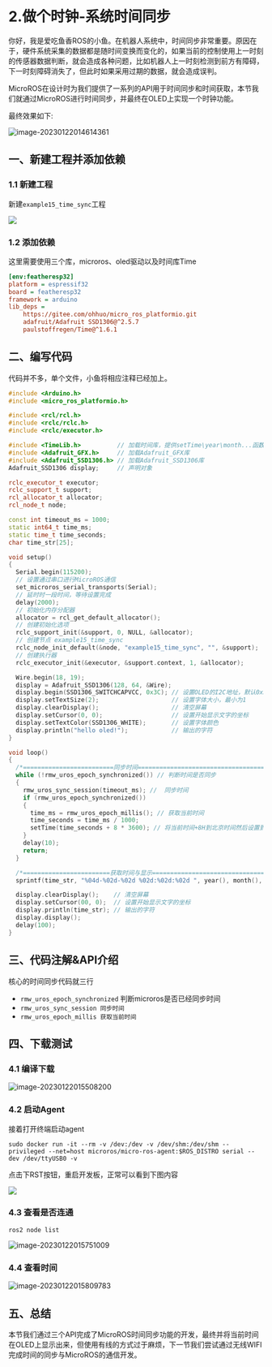 # 2.做个时钟-系统时间同步

你好，我是爱吃鱼香ROS的小鱼。在机器人系统中，时间同步非常重要。原因在于，硬件系统采集的数据都是随时间变换而变化的，如果当前的控制使用上一时刻的传感器数据判断，就会造成各种问题，比如机器人上一时刻检测到前方有障碍，下一时刻障碍消失了，但此时如果采用过期的数据，就会造成误判。

MicroROS在设计时为我们提供了一系列的API用于时间同步和时间获取，本节我们就通过MicroROS进行时间同步，并最终在OLED上实现一个时钟功能。

最终效果如下:

![image-20230122014614361](2.%E5%81%9A%E4%B8%AA%E6%97%B6%E9%92%9F-%E7%B3%BB%E7%BB%9F%E6%97%B6%E9%97%B4%E5%90%8C%E6%AD%A5/imgs/image-20230122014614361.png)

## 一、新建工程并添加依赖

### 1.1 新建工程

新建`example15_time_sync`工程

![](2.%E5%81%9A%E4%B8%AA%E6%97%B6%E9%92%9F-%E7%B3%BB%E7%BB%9F%E6%97%B6%E9%97%B4%E5%90%8C%E6%AD%A5/imgs/image-20230121132033848.png)

### 1.2 添加依赖

这里需要使用三个库，microros、oled驱动以及时间库Time

```ini
[env:featheresp32]
platform = espressif32
board = featheresp32
framework = arduino
lib_deps = 
    https://gitee.com/ohhuo/micro_ros_platformio.git
    adafruit/Adafruit SSD1306@^2.5.7
	paulstoffregen/Time@^1.6.1
```

## 二、编写代码

代码并不多，单个文件，小鱼将相应注释已经加上。

```c++
#include <Arduino.h>
#include <micro_ros_platformio.h>

#include <rcl/rcl.h>
#include <rclc/rclc.h>
#include <rclc/executor.h>

#include <TimeLib.h>          // 加载时间库，提供setTime\year\month...函数
#include <Adafruit_GFX.h>     // 加载Adafruit_GFX库
#include <Adafruit_SSD1306.h> // 加载Adafruit_SSD1306库
Adafruit_SSD1306 display;     // 声明对象

rclc_executor_t executor;
rclc_support_t support;
rcl_allocator_t allocator;
rcl_node_t node;

const int timeout_ms = 1000;
static int64_t time_ms;
static time_t time_seconds;
char time_str[25];

void setup()
{
  Serial.begin(115200);
  // 设置通过串口进行MicroROS通信
  set_microros_serial_transports(Serial);
  // 延时时一段时间，等待设置完成
  delay(2000);
  // 初始化内存分配器
  allocator = rcl_get_default_allocator();
  // 创建初始化选项
  rclc_support_init(&support, 0, NULL, &allocator);
  // 创建节点 example15_time_sync
  rclc_node_init_default(&node, "example15_time_sync", "", &support);
  // 创建执行器
  rclc_executor_init(&executor, &support.context, 1, &allocator);

  Wire.begin(18, 19);
  display = Adafruit_SSD1306(128, 64, &Wire);
  display.begin(SSD1306_SWITCHCAPVCC, 0x3C); // 设置OLED的I2C地址，默认0x3C
  display.setTextSize(2);                    // 设置字体大小，最小为1
  display.clearDisplay();                    // 清空屏幕
  display.setCursor(0, 0);                   // 设置开始显示文字的坐标
  display.setTextColor(SSD1306_WHITE);       // 设置字体颜色
  display.println("hello oled!");            // 输出的字符
}

void loop()
{
  /*=========================同步时间=====================================*/
  while (!rmw_uros_epoch_synchronized()) // 判断时间是否同步
  {
    rmw_uros_sync_session(timeout_ms); //  同步时间
    if (rmw_uros_epoch_synchronized())
    {
      time_ms = rmw_uros_epoch_millis(); // 获取当前时间
      time_seconds = time_ms / 1000;
      setTime(time_seconds + 8 * 3600); // 将当前时间+8H到北京时间然后设置到系统
    }
    delay(10);
    return;
  }

  /*========================获取时间与显示==================================*/
  sprintf(time_str, "%04d-%02d-%02d %02d:%02d:%02d ", year(), month(), day(), hour(), minute(), second());

  display.clearDisplay();    // 清空屏幕
  display.setCursor(00, 0);  // 设置开始显示文字的坐标
  display.println(time_str); // 输出的字符
  display.display();
  delay(100);
}
```

## 三、代码注解&API介绍

核心的时间同步代码就三行

- `rmw_uros_epoch_synchronized` 判断microros是否已经同步时间
- `rmw_uros_sync_session 同步时间`
- `rmw_uros_epoch_millis 获取当前时间`

## 四、下载测试

### 4.1 编译下载

![image-20230122015508200](2.%E5%81%9A%E4%B8%AA%E6%97%B6%E9%92%9F-%E7%B3%BB%E7%BB%9F%E6%97%B6%E9%97%B4%E5%90%8C%E6%AD%A5/imgs/image-20230122015508200.png)

### 4.2 启动Agent

接着打开终端启动agent

```shell
sudo docker run -it --rm -v /dev:/dev -v /dev/shm:/dev/shm --privileged --net=host microros/micro-ros-agent:$ROS_DISTRO serial --dev /dev/ttyUSB0 -v
```

点击下RST按钮，重启开发板，正常可以看到下图内容

![](2.%E5%81%9A%E4%B8%AA%E6%97%B6%E9%92%9F-%E7%B3%BB%E7%BB%9F%E6%97%B6%E9%97%B4%E5%90%8C%E6%AD%A5/imgs/image-20230122014524598.png)

### 4.3 查看是否连通

```
ros2 node list
```

![image-20230122015751009](2.%E5%81%9A%E4%B8%AA%E6%97%B6%E9%92%9F-%E7%B3%BB%E7%BB%9F%E6%97%B6%E9%97%B4%E5%90%8C%E6%AD%A5/imgs/image-20230122015751009.png)

### 4.4 查看时间

![image-20230122015809783](2.%E5%81%9A%E4%B8%AA%E6%97%B6%E9%92%9F-%E7%B3%BB%E7%BB%9F%E6%97%B6%E9%97%B4%E5%90%8C%E6%AD%A5/imgs/image-20230122015809783.png)

##  五、总结

本节我们通过三个API完成了MicroROS时间同步功能的开发，最终并将当前时间在OLED上显示出来，但使用有线的方式过于麻烦，下一节我们尝试通过无线WIFI完成时间的同步与MicroROS的通信开发。
